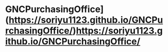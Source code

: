 # GNCPurchasingOffice](https://soriyu1123.github.io/GNCPurchasingOffice/)https://soriyu1123.github.io/GNCPurchasingOffice/
